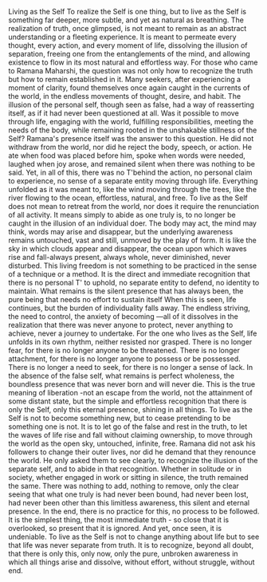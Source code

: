 Living as the Self
To realize the Self is one thing, but to live as the Self is something far deeper, more subtle, and yet as natural as breathing. The realization of truth, once glimpsed, is not meant to remain as an abstract understanding or a fleeting experience. It is meant to permeate every thought, every action, and every moment of life, dissolving the illusion of separation, freeing one from the entanglements of the mind, and allowing existence to flow in its most natural and effortless way.
For those who came to Ramana Maharshi, the question was not only how to recognize the truth but how to remain established in it. Many seekers, after experiencing a moment of clarity, found themselves once again caught in the currents of the world, in the endless movements of thought, desire, and habit. The illusion of the personal self, though seen as false, had a way of reasserting itself, as if it had never been questioned at all. Was it possible to move through life, engaging with the world, fulfilling responsibilities, meeting the needs of the body, while remaining rooted in the unshakable stillness of the Self?
Ramana's presence itself was the answer to this question. He did not withdraw from the world, nor did he reject the body, speech, or action. He ate when food was placed before him, spoke when words were needed, laughed when joy arose, and remained silent when there was nothing to be said. Yet, in all of this, there was no T'behind the action, no personal claim to experience, no sense of a separate entity moving through life. Everything unfolded as it was meant to, like the wind moving through the trees, like the river flowing to the ocean, effortless, natural, and free.
To live as the Self does not mean to retreat from the world, nor does it require the renunciation of all activity. It means simply to abide as one truly is, to no longer be caught in the illusion of an individual doer. The body may act, the mind may think, words may arise and disappear, but the underlying awareness remains untouched, vast and still, unmoved by the play of form. It is like the sky in which clouds appear and disappear, the ocean upon which waves rise and fall-always present, always whole, never diminished, never disturbed.
This living freedom is not something to be practiced in the sense of a technique or a method. It is the direct and immediate recognition that there is no personal T' to uphold, no separate entity to defend, no identity to maintain. What remains is the silent presence that has always been, the pure being that needs no effort to sustain itself When this is seen, life continues, but the burden of individuality falls away. The endless striving, the need to control, the anxiety of becoming —all of it dissolves in the realization that there was never anyone to protect, never anything to achieve, never a journey to undertake.
For the one who lives as the Self, life unfolds in its own rhythm, neither resisted nor grasped. There is no longer fear, for there is no longer anyone to be threatened. There is no longer attachment, for there is no longer anyone to possess or be possessed. There is no longer a need to seek, for there is no longer a sense of lack. In the absence of the false self, what remains is perfect wholeness, the boundless presence that was never born and will never die.
This is the true meaning of liberation -not an escape from the world, not the attainment of some distant state, but the simple and effortless recognition that there is only the Self, only this eternal presence, shining in all things. To live as the Self is not to become something new, but to cease pretending to be something one is not. It is to let go of the false and rest in the truth, to let the waves of life rise and fall without claiming ownership, to move through the world as the open sky, untouched, infinite, free.
Ramana did not ask his followers to change their outer lives, nor did he demand that they renounce the world. He only asked them to see clearly, to recognize the illusion of the separate self, and to abide in that recognition. Whether in solitude or in society, whether engaged in work or sitting in silence, the truth remained the same. There was nothing to add, nothing to remove, only the clear seeing that what one truly is had never been bound, had never been lost, had never been other than this limitless awareness, this silent and eternal presence.
In the end, there is no practice for this, no process to be followed. It is the simplest thing, the most immediate truth - so close that it is overlooked, so present that it is ignored. And yet, once seen, it is undeniable. To live as the Self is not to change anything about life but to see that life was never separate from truth. It is to recognize, beyond all doubt, that there is only this, only now, only the pure, unbroken awareness in which all things arise and dissolve, without effort, without struggle, without end.